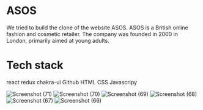 
<h1>ASOS</h1>
  <p>We tried to build the clone of the website ASOS. ASOS is a British online fashion and cosmetic retailer. The company was founded in 2000 in London, primarily aimed at young adults. <p/>
  <h1>Tech stack</h1>
  react
  redux 
  chakra-ui
  Github
  HTML
  CSS
  Javascripy
  

![Screenshot (71)](https://user-images.githubusercontent.com/93369701/184952101-f4943141-7db3-4f46-97c9-1398bda33db4.png)
![Screenshot (70)](https://user-images.githubusercontent.com/93369701/184952113-619e3bc2-a3ad-4534-a75d-0122bcbadafe.png)
![Screenshot (69)](https://user-images.githubusercontent.com/93369701/184952120-74e2421c-9698-44b5-9919-4e3bb8ccbbdf.png)
![Screenshot (68)](https://user-images.githubusercontent.com/93369701/184952131-f783e7c1-c7de-49ff-8012-d22e08ef14f7.png)
![Screenshot (67)](https://user-images.githubusercontent.com/93369701/184952143-919fd9d7-9504-45e5-88d2-2fab31cd2d78.png)
![Screenshot (66)](https://user-images.githubusercontent.com/93369701/184952153-48eb1e80-d46f-458b-8e65-7e4c52d146db.png)
